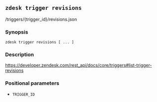 ## `zdesk trigger revisions`

/triggers/{trigger_id}/revisions.json

### Synopsis

    zdesk trigger revisions [ ... ]

### Description

https://developer.zendesk.com/rest_api/docs/core/triggers#list-trigger-revisions

### Positional parameters

* `TRIGGER_ID`

